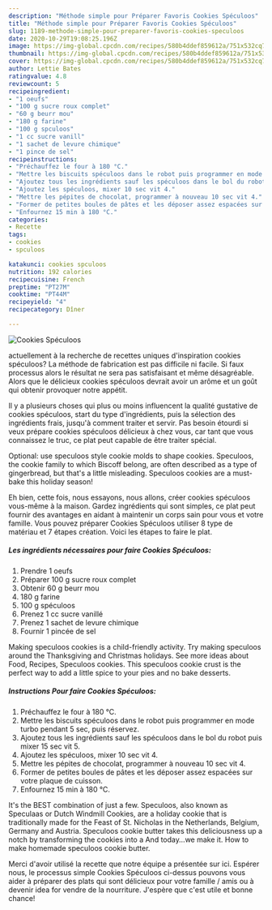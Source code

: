 ```yaml
---
description: "Méthode simple pour Préparer Favoris Cookies Spéculoos"
title: "Méthode simple pour Préparer Favoris Cookies Spéculoos"
slug: 1189-methode-simple-pour-preparer-favoris-cookies-speculoos
date: 2020-10-29T19:08:25.196Z
image: https://img-global.cpcdn.com/recipes/580b4ddef859612a/751x532cq70/cookies-speculoos-photo-principale-de-la-recette.jpg
thumbnail: https://img-global.cpcdn.com/recipes/580b4ddef859612a/751x532cq70/cookies-speculoos-photo-principale-de-la-recette.jpg
cover: https://img-global.cpcdn.com/recipes/580b4ddef859612a/751x532cq70/cookies-speculoos-photo-principale-de-la-recette.jpg
author: Lettie Bates
ratingvalue: 4.8
reviewcount: 5
recipeingredient:
- "1 oeufs"
- "100 g sucre roux complet"
- "60 g beurr mou"
- "180 g farine"
- "100 g spculoos"
- "1 cc sucre vanill"
- "1 sachet de levure chimique"
- "1 pince de sel"
recipeinstructions:
- "Préchauffez le four à 180 °C."
- "Mettre les biscuits spéculoos dans le robot puis programmer en mode turbo pendant 5 sec, puis réservez."
- "Ajoutez tous les ingrédients sauf les spéculoos dans le bol du robot puis mixer 15 sec vit 5."
- "Ajoutez les spéculoos, mixer 10 sec vit 4."
- "Mettre les pépites de chocolat, programmer à nouveau 10 sec vit 4."
- "Former de petites boules de pâtes et les déposer assez espacées sur votre plaque de cuisson."
- "Enfournez 15 min à 180 °C."
categories:
- Recette
tags:
- cookies
- spculoos

katakunci: cookies spculoos 
nutrition: 192 calories
recipecuisine: French
preptime: "PT27M"
cooktime: "PT44M"
recipeyield: "4"
recipecategory: Dîner

---
```



![Cookies Spéculoos](https://img-global.cpcdn.com/recipes/580b4ddef859612a/751x532cq70/cookies-speculoos-photo-principale-de-la-recette.jpg)

actuellement à la recherche de recettes uniques d'inspiration cookies spéculoos? La méthode de fabrication est pas difficile ni facile. Si faux processus alors le résultat ne sera pas satisfaisant et même désagréable. Alors que le délicieux cookies spéculoos devrait avoir un arôme et un goût qui obtenir provoquer notre appétit.

Il y a plusieurs choses qui plus ou moins influencent la qualité gustative de cookies spéculoos, start du type d'ingrédients, puis la sélection des ingrédients frais, jusqu'à comment traiter et servir. Pas besoin étourdi si veux prépare cookies spéculoos délicieux à chez vous, car tant que vous connaissez le truc, ce plat peut capable de être traiter spécial.

Optional: use speculoos style cookie molds to shape cookies. Speculoos, the cookie family to which Biscoff belong, are often described as a type of gingerbread, but that&#39;s a little misleading. Speculoos cookies are a must-bake this holiday season!


Eh bien, cette fois, nous essayons, nous allons, créer cookies spéculoos vous-même à la maison. Gardez ingrédients qui sont simples, ce plat peut fournir des avantages en aidant à maintenir un corps sain pour vous et votre famille. Vous pouvez préparer Cookies Spéculoos utiliser 8 type de matériau et 7 étapes création. Voici les étapes to faire le plat.

<!--inarticleads1-->

##### Les ingrédients nécessaires pour faire Cookies Spéculoos:

1. Prendre 1 oeufs
1. Préparer 100 g sucre roux complet
1. Obtenir 60 g beurr mou
1.  180 g farine
1.  100 g spéculoos
1. Prenez 1 cc sucre vanillé
1. Prenez 1 sachet de levure chimique
1. Fournir 1 pincée de sel


Making speculoos cookies is a child-friendly activity. Try making speculoos around the Thanksgiving and Christmas holidays. See more ideas about Food, Recipes, Speculoos cookies. This speculoos cookie crust is the perfect way to add a little spice to your pies and no bake desserts. 

<!--inarticleads2-->

##### Instructions Pour faire Cookies Spéculoos:

1. Préchauffez le four à 180 °C.
1. Mettre les biscuits spéculoos dans le robot puis programmer en mode turbo pendant 5 sec, puis réservez.
1. Ajoutez tous les ingrédients sauf les spéculoos dans le bol du robot puis mixer 15 sec vit 5.
1. Ajoutez les spéculoos, mixer 10 sec vit 4.
1. Mettre les pépites de chocolat, programmer à nouveau 10 sec vit 4.
1. Former de petites boules de pâtes et les déposer assez espacées sur votre plaque de cuisson.
1. Enfournez 15 min à 180 °C.


It&#39;s the BEST combination of just a few. Speculoos, also known as Speculaas or Dutch Windmill Cookies, are a holiday cookie that is traditionally made for the Feast of St. Nicholas in the Netherlands, Belgium, Germany and Austria. Speculoos cookie butter takes this deliciousness up a notch by transforming the cookies into a And today…we make it. How to make homemade speculoos cookie butter. 


Merci d'avoir utilisé la recette que notre équipe a présentée sur ici. Espérer nous, le processus simple Cookies Spéculoos ci-dessus pouvons vous aider à préparer des plats qui sont délicieux pour votre famille / amis ou à devenir idea for vendre de la nourriture. J'espère que c'est utile et bonne chance!
